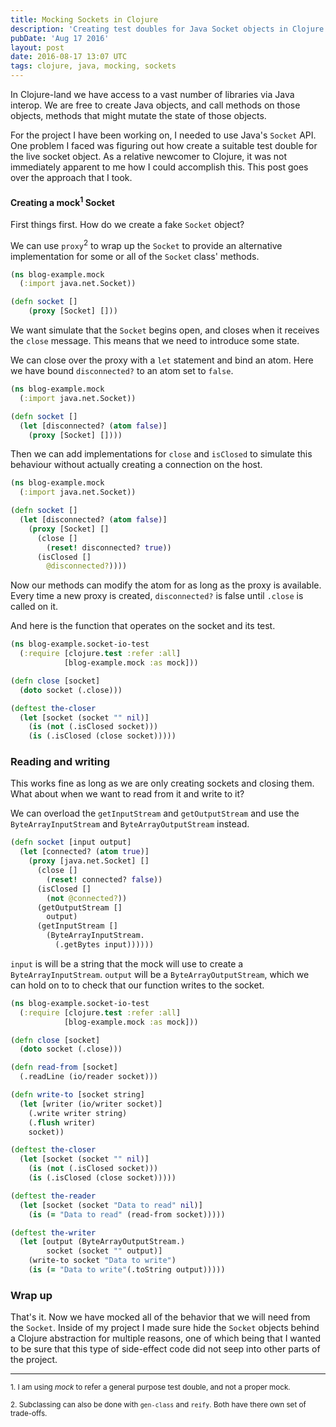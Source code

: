 ```yaml
---
title: Mocking Sockets in Clojure
description: 'Creating test doubles for Java Socket objects in Clojure using proxy and closures for testing socket-based applications.'
pubDate: 'Aug 17 2016'
layout: post
date: 2016-08-17 13:07 UTC
tags: clojure, java, mocking, sockets
---
```


In Clojure-land we have access to a vast number of libraries via Java interop. We are free to create Java objects, and call methods on those objects, methods that might mutate the state of those objects.

For the project I have been working on, I needed to use Java's `Socket` API. One problem I faced was figuring out how create a suitable test double for the live socket object. As a relative newcomer to Clojure, it was not immediately apparent to me how I could accomplish this. This post goes over the approach that I took.

#### Creating a mock<sup>1</sup> Socket

First things first. How do we create a fake `Socket` object?

We can use `proxy`<sup>2</sup> to wrap up the `Socket` to provide an alternative implementation for some or all of the `Socket` class' methods.

```clojure
(ns blog-example.mock
  (:import java.net.Socket))

(defn socket []
    (proxy [Socket] []))
```

We want simulate that the `Socket` begins open, and closes when it receives the `close` message. This means that we need to introduce some state.

We can close over the proxy with a `let` statement and bind an atom. Here we have bound `disconnected?` to an atom set to `false`.

```clojure
(ns blog-example.mock
  (:import java.net.Socket))

(defn socket []
  (let [disconnected? (atom false)]
    (proxy [Socket] [])))
```

Then we can add implementations for `close` and `isClosed` to simulate this behaviour without actually creating a connection on the host.

```clojure
(ns blog-example.mock
  (:import java.net.Socket))

(defn socket []
  (let [disconnected? (atom false)]
    (proxy [Socket] []
      (close []
        (reset! disconnected? true))
      (isClosed []
        @disconnected?))))
```

Now our methods can modify the atom for as long as the proxy is available. Every time a new proxy is created, `disconnected?` is false until `.close` is called on it.

And here is the function that operates on the socket and its test.

```clojure
(ns blog-example.socket-io-test
  (:require [clojure.test :refer :all]
            [blog-example.mock :as mock]))

(defn close [socket]
  (doto socket (.close)))

(deftest the-closer
  (let [socket (socket "" nil)]
    (is (not (.isClosed socket)))
    (is (.isClosed (close socket)))))
```

### Reading and writing

This works fine as long as we are only creating sockets and closing them. What about when we want to read from it and write to it?

We can overload the `getInputStream` and `getOutputStream` and use the `ByteArrayInputStream` and `ByteArrayOutputStream` instead.

```clojure
(defn socket [input output]
  (let [connected? (atom true)]
    (proxy [java.net.Socket] []
      (close []
        (reset! connected? false))
      (isClosed []
        (not @connected?))
      (getOutputStream []
        output)
      (getInputStream []
        (ByteArrayInputStream.
          (.getBytes input))))))
```

`input` is will be a string that the mock will use to create a `ByteArrayInputStream`. `output` will be a `ByteArrayOutputStream`, which we can hold on to to check that our function writes to the socket.

```clojure
(ns blog-example.socket-io-test
  (:require [clojure.test :refer :all]
            [blog-example.mock :as mock]))

(defn close [socket]
  (doto socket (.close)))

(defn read-from [socket]
  (.readLine (io/reader socket)))

(defn write-to [socket string]
  (let [writer (io/writer socket)]
    (.write writer string)
    (.flush writer)
    socket))

(deftest the-closer
  (let [socket (socket "" nil)]
    (is (not (.isClosed socket)))
    (is (.isClosed (close socket)))))

(deftest the-reader
  (let [socket (socket "Data to read" nil)]
    (is (= "Data to read" (read-from socket)))))

(deftest the-writer
  (let [output (ByteArrayOutputStream.)
        socket (socket "" output)]
    (write-to socket "Data to write")
    (is (= "Data to write"(.toString output)))))
```

### Wrap up

That's it. Now we have mocked all of the behavior that we will need from the `Socket`. Inside of my project I made sure hide the `Socket` objects behind a Clojure abstraction for multiple reasons, one of which being that I wanted to be sure that this type of side-effect code did not seep into other parts of the project.

---
<sub>1. I am using _mock_ to refer a general purpose test double, and not a proper mock.</sub>

<sub>2. Subclassing can also be done with `gen-class` and `reify`. Both have there own set of trade-offs.</sub>
